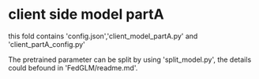 # client side model partA

this fold contains 'config.json','client_model_partA.py' and 'client_partA_config.py'

The pretrained parameter can be split by using 'split_model.py', the details could befound in 'FedGLM/readme.md'.
